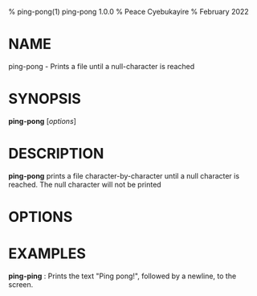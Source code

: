 % ping-pong(1) ping-pong 1.0.0
% Peace Cyebukayire
% February 2022

# NAME
ping-pong - Prints a file until a null-character is reached

# SYNOPSIS
**ping-pong** [*options*]

# DESCRIPTION
**ping-pong** prints a file character-by-character until a null character is reached. The null character will not be printed

# OPTIONS

# EXAMPLES
**ping-ping**
: Prints the text "Ping pong!", followed by a newline, to the screen.